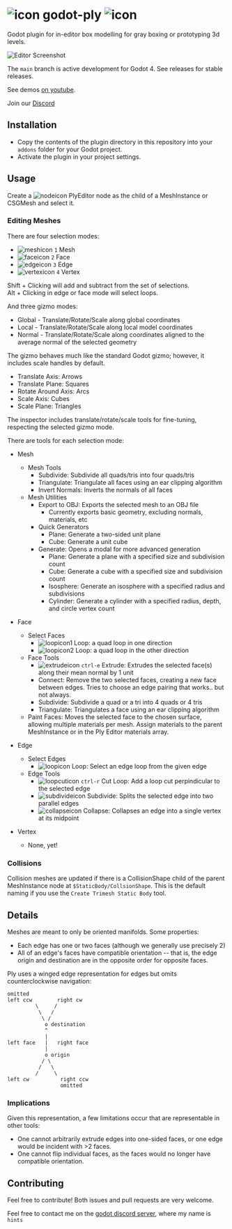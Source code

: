 # ![icon](./addons/ply/icons/plugin.svg) godot-ply ![icon](./addons/ply/icons/plugin.svg)
Godot plugin for in-editor box modelling for gray boxing or prototyping 3d levels.

![Editor Screenshot](./editor.png)

The `main` branch is active development for Godot 4. See releases for stable releases.

See demos [on youtube](https://www.youtube.com/channel/UCf1IV6ABf3a4nW1wEyPwmMQ).

Join our [Discord](https://discord.gg/zQdTkeb6TC)

## Installation
- Copy the contents of the plugin directory in this repository into your `addons` folder for your Godot project.
- Activate the plugin in your project settings.

## Usage
Create a ![nodeicon](./addons/ply/icons/plugin.svg) PlyEditor node as the child of a MeshInstance or CSGMesh and select it.

### Editing Meshes
There are four selection modes:
- ![meshicon](./addons/ply/icons/select_mesh.svg) ` 1 ` Mesh
- ![faceicon](./addons/ply/icons/select_face.svg) ` 2 ` Face
- ![edgeicon](./addons/ply/icons/select_edge.svg) ` 3 ` Edge
- ![vertexicon](./addons/ply/icons/select_vertex.svg) ` 4 ` Vertex

Shift + Clicking will add and subtract from the set of selections.
<br>Alt + Clicking in edge or face mode will select loops.

And three gizmo modes:
- Global - Translate/Rotate/Scale along global coordinates
- Local - Translate/Rotate/Scale along local model coordinates
- Normal - Translate/Rotate/Scale along coordinates aligned to the average normal of the selected geometry

The gizmo behaves much like the standard Godot gizmo; however, it includes scale handles by default.
- Translate Axis: Arrows
- Translate Plane: Squares
- Rotate Around Axis: Arcs
- Scale Axis: Cubes
- Scale Plane: Triangles

The inspector includes translate/rotate/scale tools for fine-tuning, respecting the selected gizmo mode.

There are tools for each selection mode:
- Mesh
	- Mesh Tools
		- Subdivide: Subdivide all quads/tris into four quads/tris
		- Triangulate: Triangulate all faces using an ear clipping algorithm
		- Invert Normals: Inverts the normals of all faces
	- Mesh Utilities
		- Export to OBJ: Exports the selected mesh to an OBJ file
			- Currently exports basic geometry, excluding normals, materials, etc
		- Quick Generators
			- Plane: Generate a two-sided unit plane
			- Cube: Generate a unit cube
		- Generate: Opens a modal for more advanced generation
			- Plane: Generate a plane with a specified size and subdivision count
			- Cube: Generate a cube with a specified size and subdivision count
			- Isosphere: Generate an isosphere with a specified radius and subdivisions
			- Cylinder: Generate a cylinder with a specified radius, depth, and circle vertex count

- Face
	- Select Faces
		- ![loopicon1](./addons/ply/icons/face_loop.svg) Loop: a quad loop in one direction
		- ![loopicon2](./addons/ply/icons/face_loop_2.svg) Loop: a quad loop in the other direction
	- Face Tools
		- ![extrudeicon](./addons/ply/icons/extrude_face.svg) ` ctrl-e ` Extrude: Extrudes the selected face(s) along their mean normal by 1 unit
		- Connect: Remove the two selected faces, creating a new face between edges. Tries to choose an edge pairing that works.. but not always.
		- Subdivide: Subdivide a quad or a tri into 4 quads or 4 tris
		- Triangulate: Triangulates a face using an ear clipping algorithm
	- Paint Faces: Moves the selected face to the chosen surface, allowing multiple materials per mesh. Assign materials to the parent MeshInstance or in the Ply Editor materials array.
- Edge
	- Select Edges
		- ![loopicon](./addons/ply/icons/edge_select_loop.svg) Loop: Select an edge loop from the given edge
	- Edge Tools
		- ![loopcuticon](./addons/ply/icons/loop_cut.svg) ` ctrl-r ` Cut Loop: Add a loop cut perpindicular to the selected edge
		- ![subdivideicon](./addons/ply/icons/edge_subdivide.svg) Subdivide: Splits the selected edge into two parallel edges
		- ![collapseicon](./addons/ply/icons/edge_collapse.svg) Collapse: Collapses an edge into a single vertex at its midpoint
- Vertex
	- None, yet!

### Collisions
Collision meshes are updated if there is a CollisionShape child of the parent MeshInstance node at `$StaticBody/CollsionShape`. This is the default naming if you use the `Create Trimesh Static Body` tool.

## Details
Meshes are meant to only be oriented manifolds. Some properties:
- Each edge has one or two faces (although we generally use precisely 2)
- All of an edge's faces have compatible orientation -- that is, the edge origin and destination are in the opposite order for opposite faces.

Ply uses a winged edge representation for edges but omits counterclockwise navigation:
```
omitted
left ccw        right cw
         \     /
          \   /
           \ /
            o destination
            ^
            |
left face   |   right face
            |
            o origin
           / \
          /   \
         /     \
left cw          right ccw
                 omitted
```

### Implications
Given this representation, a few limitations occur that are representable in other tools:
- One cannot arbitrarily extrude edges into one-sided faces, or one edge would be incident with >2 faces.
- One cannot flip individual faces, as the faces would no longer have compatible orientation.

## Contributing

Feel free to contribute! Both issues and pull requests are very welcome.

Feel free to contact me on the [godot discord server](https://discord.gg/4JBkykG), where my name is `hints`

